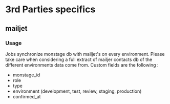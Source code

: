 # 3rd Parties specifics

## mailjet

### Usage
Jobs synchronize monstage db with mailjet's on every environment. Please take care when considering a full extract of mailjer contacts db of the different environments data come from.
Custom fields are the following :
* monstage_id
* role
* type
* environment (development, test, review, staging, production)
* confirmed_at

